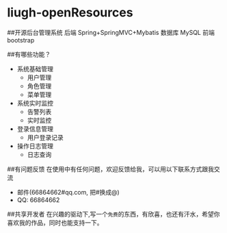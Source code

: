 # liugh-openResources
##开源后台管理系统
后端 Spring+SpringMVC+Mybatis
数据库 MySQL
前端 bootstrap


##有哪些功能？

* 系统基础管理
    *  用户管理
    *  角色管理
    *  菜单管理
* 系统实时监控
   *  告警列表
   *  实时监控
* 登录信息管理
   *  用户登录记录
* 操作日志管理
   *  日志查询

##有问题反馈
在使用中有任何问题，欢迎反馈给我，可以用以下联系方式跟我交流

* 邮件(66864662#qq.com, 把#换成@)
* QQ: 66864662

##共享开发者
在兴趣的驱动下,写一个`免费`的东西，有欣喜，也还有汗水，希望你喜欢我的作品，同时也能支持一下。
